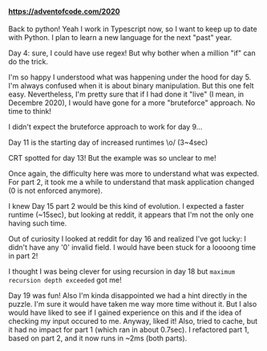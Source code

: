 #### https://adventofcode.com/2020

Back to python! Yeah I work in Typescript now, so I want to keep up to date with Python. I plan to learn a new language for the next "past" year.

Day 4: sure, I could have use regex! But why bother when a million "if" can do the trick.

I'm so happy I understood what was happening under the hood for day 5. I'm always confused when it is about binary manipulation. But this one felt easy. Nevertheless, I'm pretty sure that if I had done it "live" (I mean, in Decembre 2020), I would have gone for a more "bruteforce" approach. No time to think!

I didn't expect the bruteforce approach to work for day 9...

Day 11 is the starting day of increased runtimes \o/ (3~4sec)

CRT spotted for day 13! But the example was so unclear to me!

Once again, the difficulty here was more to understand what was expected. For part 2, it took me a while to understand that mask application changed (0 is not enforced anymore).

I knew Day 15 part 2 would be this kind of evolution. I expected a faster runtime (~15sec), but looking at reddit, it appears that I'm not the only one having such time.

Out of curiosity I looked at reddit for day 16 and realized I've got lucky: I didn't have any '0' invalid field. I would have been stuck for a loooong time in part 2!

I thought I was being clever for using recursion in day 18 but `maximum recursion depth exceeded` got me!

Day 19 was fun! Also I'm kinda disappointed we had a hint directly in the puzzle. I'm sure it would have taken me way more time without it. But I also would have liked to see if I gained experience on this and if the idea of checking my input occured to me. Anyway, liked it! Also, tried to cache, but it had no impact for part 1 (which ran in about 0.7sec). I refactored part 1, based on part 2, and it now runs in ~2ms (both parts).
